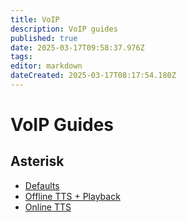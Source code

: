 ```yaml
---
title: VoIP
description: VoIP guides
published: true
date: 2025-03-17T09:58:37.976Z
tags: 
editor: markdown
dateCreated: 2025-03-17T08:17:54.180Z
---
```


# VoIP Guides

## Asterisk
- [Defaults](/voip/defaults)
- [Offline TTS + Playback](/voip/tts-playback)
- [Online TTS](/voip/asterisk-email-to-online-tts)